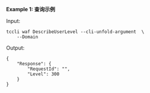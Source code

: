 **Example 1: 查询示例**



Input: 

```
tccli waf DescribeUserLevel --cli-unfold-argument  \
    --Domain 
```

Output: 
```
{
    "Response": {
        "RequestId": "",
        "Level": 300
    }
}
```

